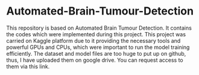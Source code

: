# Automated-Brain-Tumour-Detection

This repository is based on Automated Brain Tumour Detection. It contains the codes which were implemented during this project. This project was carried on Kaggle platform due to it providing the necessary tools and powerful GPUs and CPUs, which were important to run the model training efficiently. The dataset and model files are too huge to put up on github, thus, I have uploaded them on google drive. You can request access to them via this link.
